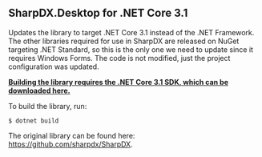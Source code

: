 ## SharpDX.Desktop for .NET Core 3.1

Updates the library to target .NET Core 3.1 instead of the .NET Framework. The other libraries required for use in SharpDX are released on NuGet targeting .NET Standard, so this is the only one we need to update since it requires Windows Forms. The code is not modified, just the project configuration was updated.

**[Building the library requires the .NET Core 3.1 SDK, which can be downloaded here.](https://dotnet.microsoft.com/download/dotnet-core/3.1)**

To build the library, run:

```
$ dotnet build
```

The original library can be found here: https://github.com/sharpdx/SharpDX.

